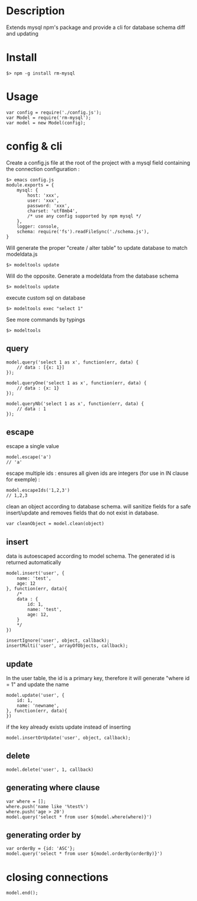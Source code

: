 # Description

Extends mysql npm's package and provide a cli for database schema diff and updating

# Install

	$> npm -g install rm-mysql

# Usage

    var config = require('./config.js');
    var Model = require('rm-mysql');
    var model = new Model(config);

# config & cli

Create a config.js file at the root of the project with a mysql field containing the connection configuration :

    $> emacs config.js
    module.exports = {
        mysql: {
            host: 'xxx',
            user: 'xxx',
            password: 'xxx',
            charset: 'utf8mb4',
            /* use any config supported by npm mysql */
        },
        logger: console,
        schema: require('fs').readFileSync('./schema.js'),
    }

Will generate the proper "create / alter table" to update database to match modeldata.js 

    $> modeltools update

Will do the opposite. Generate a modeldata from the database schema 

    $> modeltools update

execute custom sql on database

    $> modeltools exec "select 1"

See more commands by typings

    $> modeltools

## query

    model.query('select 1 as x', function(err, data) {
        // data : [{x: 1}]
    });

    model.queryOne('select 1 as x', function(err, data) {
        // data : {x: 1}
    });

    model.queryNb('select 1 as x', function(err, data) {
        // data : 1
    });

## escape

escape a single value

    model.escape('a')
    // 'a'

escape multiple ids : ensures all given ids are integers (for use in IN clause for exemple) :

    model.escapeIds('1,2,3')
    // 1,2,3

clean an object according to database schema. will sanitize fields for a safe insert/update and removes fields that do not exist in database.

    var cleanObject = model.clean(object)

## insert

data is autoescaped according to model schema.
The generated id is returned automatically

    model.insert('user', {
        name: 'test',
        age: 12
    }, function(err, data){
        /*
        data : {
            id: 1,
            name: 'test',
            age: 12,
        }
        */
    })

    insertIgnore('user', object, callback);
    insertMulti('user', arrayOfObjects, callback);

## update

In the user table, the id is a primary key, therefore it will generate "where id = 1" and update the name

    model.update('user', {
        id: 1,
        name: 'newname',
    }, function(err, data){
    })

if the key already exists update instead of inserting

    model.insertOrUpdate('user', object, callback);

## delete

    model.delete('user', 1, callback)

## generating where clause

    var where = [];
    where.push('name like '%test%')
    where.push('age > 20')
    model.query('select * from user ${model.where(where)}')

## generating order by

    var orderBy = {id: 'ASC'};
    model.query('select * from user ${model.orderBy(orderBy)}')

# closing connections

    model.end();
